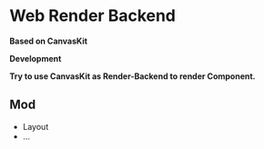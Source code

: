 # Web Render Backend

**Based on CanvasKit**

**Development**

**Try to use CanvasKit as Render-Backend to render Component.**

## Mod
* Layout
* ...